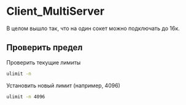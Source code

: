 # Client_MultiServer

В целом вышло так, что на один сокет можно подключать до 16к.

## Проверить предел

Проверить текущие лимиты

```cmd
ulimit -n
```

Установить новый лимит (например, 4096)

```cmd
ulimit -n 4096
```
